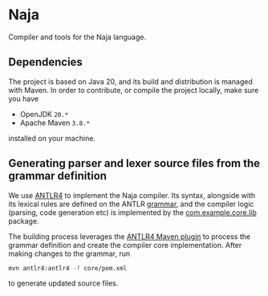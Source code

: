 # Naja

Compiler and tools for the Naja language.

## Dependencies

The project is based on Java 20, and its build and distribution is managed with Maven.
In order to contribute, or compile the project locally, make sure you have

- OpenJDK `20.*`
- Apache Maven `3.8.*`

installed on your machine.

## Generating parser and lexer source files from the grammar definition

We use [ANTLR4](https://www.antlr.org/) to implement the Naja compiler. Its syntax, alongside with its lexical rules are defined on the ANTLR [grammar](./core/src/main/antlr4/NajaGrammar.g4), and the compiler logic (parsing, code generation etc) is implemented by the [com.example.core.lib](./core/src/main/java/com/example/core/lib) package.

The building process leverages the [ANTLR4 Maven plugin](https://www.antlr.org/api/maven-plugin/latest/usage.html) to process the grammar definition and create the compiler core implementation. After making changes to the grammar, run

```bash
mvn antlr4:antlr4 -f core/pom.xml
```

to generate updated source files.
